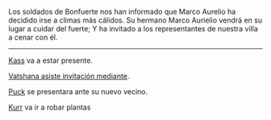 Los soldados de Bonfuerte nos han informado que Marco Aurelio ha decidido irse a climas más cálidos. Su hermano Marco Aurielio vendrá en su lugar a cuidar del fuerte; Y ha invitado a los representantes de nuestra villa a cenar con él.

---

[Kass](../Kmu/Kass/Kass) va a estar presente.

[Vatshana asiste invitación mediante](../Kaukel/Vatshana/Cambio%20de%20administración.md).

[Puck](../Varso/Puck/Puck.md) se presentara ante su nuevo vecino.

[Kurr](../Cwolf/Kurr/Mes%201/Kurr.md) va ir a robar plantas

